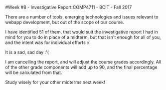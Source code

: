 #Week #8 - Investigative Report
COMP4711 - BCIT - Fall 2017

There are a number of tools, emerging technologies and issues relevant to webapp 
development, but out of the scope of our course.

I have identified 51 of them, that would suit the investigative report
I had in mind for you to do in place of a midterm, but that isn't enough
for all of you, and the intent was for individual efforts :(

It is a sad, sad day :'(

I am cancelling the report, and will adjust the course grades accordingly.
All of the other grade components will add up to 90, and the final percentage
will be calculated from that.

Study wisely for your other midterms next week!
